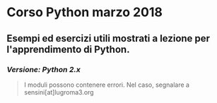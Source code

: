 # Corso Python marzo 2018
## Esempi ed esercizi utili mostrati a lezione per l'apprendimento di Python.

### *Versione: Python 2.x*
> I moduli possono contenere errori. Nel caso, segnalare a sensini[at]lugroma3.org
